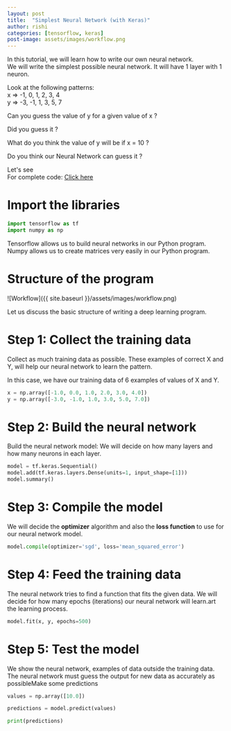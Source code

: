 ```yaml
---
layout: post
title:  "Simplest Neural Network (with Keras)"
author: rishi
categories: [tensorflow, keras]
post-image: assets/images/workflow.png
---
```


In this tutorial, we will learn how to write our own neural network.  
We will write the simplest possible neural network. It will have 1 layer with 1 neuron.  

Look at the following patterns:  
x => -1,  0,  1,  2,  3,  4  
y => -3, -1,  1,  3,  5,  7  

Can you guess the value of y for a given value of x ?  

Did you guess it ? 

What do you think the value of y will be if x = 10 ?  

Do you think our Neural Network can guess it ?  

Let's see  
For complete code: [Click here](https://nbviewer.jupyter.org/github/rishi93/thegoodpython_notebooks/blob/master/simple_neuron.ipynb)  

# Import the libraries
```python
import tensorflow as tf
import numpy as np
```

Tensorflow allows us to build neural networks in our Python program.  
Numpy allows us to create matrices very easily in our Python program.  

# Structure of the program

![Workflow]({{ site.baseurl }}/assets/images/workflow.png)

Let us discuss the basic structure of writing a deep learning program.  

# Step 1: Collect the training data
Collect as much training data as possible. These examples of correct X and Y, will help our neural network to learn the pattern. 

In this case, we have our training data of 6 examples of values of X and Y.  

```python
x = np.array([-1.0, 0.0, 1.0, 2.0, 3.0, 4.0])
y = np.array([-3.0, -1.0, 1.0, 3.0, 5.0, 7.0])
```

# Step 2: Build the neural network
Build the neural network model: We will decide on how many layers and how many neurons in each layer.  

```python
model = tf.keras.Sequential()
model.add(tf.keras.layers.Dense(units=1, input_shape=[1]))
model.summary()
```

# Step 3: Compile the model
We will decide the **optimizer** algorithm and also the **loss function** to use for our neural network model.

```python
model.compile(optimizer='sgd', loss='mean_squared_error')
```

# Step 4: Feed the training data
The neural network tries to find a function that fits the given data. We will decide for how many epochs (iterations) our neural network will learn.art the learning process.  
```python
model.fit(x, y, epochs=500)
```

# Step 5: Test the model
We show the neural network, examples of data outside the training data. The neural network must guess the output for new data as accurately as possibleMake some predictions
```python
values = np.array([10.0])

predictions = model.predict(values)

print(predictions)
```